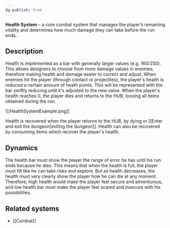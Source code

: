 ```yaml
---
dg-publish: true
---
```

**Health System** – a core combat system that manages the player’s remaining vitality and determines how much damage they can take before the run ends.
## Description
Health is implemented as a bar with generally larger values (e.g. 160/250). This allows designers to choose from more damage values in enemies, therefore making health and damage easier to correct and adjust.
When enemies hit the player (through contact or projectiles), the player's health is reduced a certain amount of heath points. This will be represented with the bar swiftly reducing until it's adjusted to the new value. 
When the player's health reaches 0, the player dies and returns to the HUB, loosing all items obtained during the run.

![[HealthSystemExample.png]]

Health is recovered when the player returns to the HUB, by dying or [[Enter and exit the dungeon|exiting the dungeon]].
Health can also be recovered by consuming items which recover the player's health.
## Dynamics 
The health bar must show the player the range of error he has until his run ends because he dies. This means that when the health is full, the player must fill like he can take risks and explore. But as health decreases, the health must very clearly show the player how he can die at any moment.
Therefore, high health would make the player feel secure and adventurous, and low health bar must make the player feel scared and insecure with his possibilities.
## Related systems
- [[Combat]]